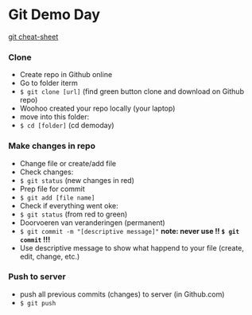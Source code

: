 # Git Demo Day
[git cheat-sheet](https://services.github.com/on-demand/downloads/github-git-cheat-sheet.pdf)
### Clone
- Create repo in Github online
- Go to folder iterm
- `$ git clone [url]` (find green button clone and download on Github repo)
- Woohoo created your repo locally (your laptop)
- move into this folder:
- `$ cd [folder]` (cd demoday)

### Make changes in repo
- Change file or create/add file 
- Check changes:
- `$ git status` (new changes in red) 
- Prep file for commit
- `$ git add [file name]` 
- Check if everything went oke:
- `$ git status` (from red to green) 
- Doorvoeren van veranderingen (permanent)
- `$ git commit -m "[descriptive message]"` **note: never use !! `$ git commit` !!!**
- Use descriptive message to show what happend to your file (create, edit, change, etc.)

### Push to server
- push all previous commits (changes) to server (in Github.com)
- `$ git push` 

